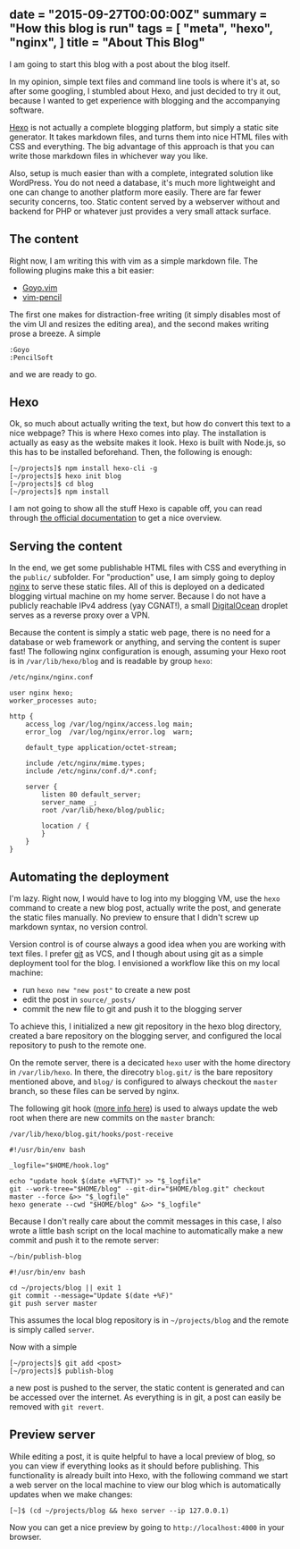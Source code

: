 date = "2015-09-27T00:00:00Z"
summary = "How this blog is run"
tags = [
  "meta",
  "hexo",
  "nginx",
]
title = "About This Blog"
---

I am going to start this blog with a post about the blog itself.

In my opinion, simple text files and command line tools is where it's at, so after some googling, I stumbled about Hexo, and just decided to try it out, because I wanted to get experience with blogging and the accompanying software.

[Hexo](https://hexo.io/) is not actually a complete blogging platform, but simply a static site generator. It takes markdown files, and turns them into nice HTML files with CSS and everything. The big advantage of this approach is that you can write those markdown files in whichever way you like.

Also, setup is much easier than with a complete, integrated solution like WordPress. You do not need a database, it's much more lightweight and one can change to another platform more easily. There are far fewer security concerns, too. Static content served by a webserver without and backend for PHP or whatever just provides a very small attack surface.

## The content

Right now, I am writing this with vim as a simple markdown file. The following plugins make this a bit easier:

  * [Goyo.vim](https://github.com/junegunn/goyo.vim)
  * [vim-pencil](https://github.com/reedes/vim-pencil)

The first one makes for distraction-free writing (it simply disables most of the vim UI and resizes the editing area), and the second makes writing prose a breeze. A simple

```vim
:Goyo
:PencilSoft
```

and we are ready to go.

## Hexo

Ok, so much about actually writing the text, but how do convert this text to a nice webpage? This is where Hexo comes into play. The installation is actually as easy as the website makes it look. Hexo is built with Node.js, so this has to be installed beforehand. Then, the following is enough:

```shell
[~/projects]$ npm install hexo-cli -g
[~/projects]$ hexo init blog
[~/projects]$ cd blog
[~/projects]$ npm install
```

I am not going to show all the stuff Hexo is capable off, you can read through [the official documentation](https://hexo.io/docs/) to get a nice overview.

## Serving the content

In the end, we get some publishable HTML files with CSS and everything in the `public/` subfolder. For "production" use, I am simply going to deploy [nginx](http://nginx.org/) to serve these static files. All of this is deployed on a dedicated blogging virtual machine on my home server. Because I do not have a publicly reachable IPv4 address (yay CGNAT!), a small [DigitalOcean](https://www.digitalocean.com/) droplet serves as a reverse proxy over a VPN.

Because the content is simply a static web page, there is no need for a database or web framework or anything, and serving the content is super fast! The following nginx configuration is enough, assuming your Hexo root is in `/var/lib/hexo/blog` and is readable by group `hexo`:

```
/etc/nginx/nginx.conf
```
```nginx
user nginx hexo;
worker_processes auto;

http {
    access_log /var/log/nginx/access.log main;
    error_log  /var/log/nginx/error.log  warn;

    default_type application/octet-stream;

    include /etc/nginx/mime.types;
    include /etc/nginx/conf.d/*.conf;

    server {
        listen 80 default_server;
        server_name _;
        root /var/lib/hexo/blog/public;

        location / {
        }
    }
}
```


## Automating the deployment

I'm lazy. Right now, I would have to log into my blogging VM, use the `hexo` command to create a new blog post, actually write the post, and generate the static files manually. No preview to ensure that I didn't screw up markdown syntax, no version control.

Version control is of course always a good idea when you are working with text files. I prefer [git](https://git-scm.com/) as VCS, and I though about using git as a simple deployment tool for the blog. I envisioned a workflow like this on my local machine:

  * run `hexo new "new post"` to create a new post
  * edit the post in `source/_posts/`
  * commit the new file to git and push it to the blogging server

To achieve this, I initialized a new git repository in the hexo blog directory, created a bare repository on the blogging server, and configured the local repository to push to the remote one.

On the remote server, there is a decicated `hexo` user with the home directory in `/var/lib/hexo`. In there, the direcotry `blog.git/` is the bare repository mentioned above, and `blog/` is configured to always checkout the `master` branch, so these files can be served by nginx.

The following git hook ([more info here](https://git-scm.com/book/en/v2/Customizing-Git-Git-Hooks)) is used to always update the web root when there are new commits on the `master` branch:

```
/var/lib/hexo/blog.git/hooks/post-receive
```
```shell
#!/usr/bin/env bash

_logfile="$HOME/hook.log"

echo "update hook $(date +%FT%T)" >> "$_logfile"
git --work-tree="$HOME/blog" --git-dir="$HOME/blog.git" checkout master --force &>> "$_logfile"
hexo generate --cwd "$HOME/blog" &>> "$_logfile"
```

Because I don't really care about the commit messages in this case, I also wrote a little bash script on the local machine to automatically make a new commit and push it to the remote server:

```
~/bin/publish-blog
```
```shell
#!/usr/bin/env bash

cd ~/projects/blog || exit 1
git commit --message="Update $(date +%F)"
git push server master
```


This assumes the local blog repository is in `~/projects/blog` and the remote is simply called `server`.

Now with a simple

```shell
[~/projects]$ git add <post>
[~/projects]$ publish-blog
```

a new post is pushed to the server, the static content is generated and can be accessed over the internet. As everything is in git, a post can easily be removed with `git revert`.

## Preview server

While editing a post, it is quite helpful to have a local preview of blog, so you can view if everything looks as it should before publishing. This functionality is already built into Hexo, with the following command we start a web server on the local machine to view our blog which is automatically updates when we make changes:

```shell
[~]$ (cd ~/projects/blog && hexo server --ip 127.0.0.1)
```

Now you can get a nice preview by going to `http://localhost:4000` in your browser.
